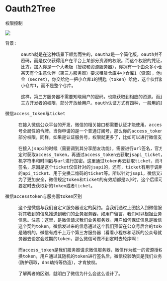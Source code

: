 # Oauth2Tree
权限控制

![](https://i.imgur.com/FLVlAm8.png)

<pre>
背景:

      oauth就是在这种场景下顺势而生的，oauth2是一个简化版。oauth并不需要获取到用户的账号
      密码，而是仅仅获得用户在平台上某部分资源的权限。而这个权限的凭证，就是token。打个
      比方，加入你是一个大老板（授权和资源服务器），你拥有一个由众多小仓库组成的大仓库。当
      某天有个生意伙伴（第三方服务器）要求租赁仓库中小仓库1（资源），他向你交了押
      金（secret），你交给他一把小仓库1的钥匙（token）给他，这个伙伴就可以使用你大仓库中
      小仓库1，而不是整个仓库。 

      这样，第三方服务器不需要知晓用户的密码，也能获取到相应的资源。而且平台服务器能控制第
      三方开发者的权限，部分开放给用户。oauth认证方式有四种，一般用的是客户端认证模式。 
</pre>

<pre>
微信access_token与ticket

     在接入微信公众平台的开发，微信的相关接口都需要认证才能使用。access_token是当前公众
     号全局性的令牌。当你申请的是一个普通订阅号，那么你的access_token就只能使用订阅号的
     部分权限，同样，如果是认证服务号，权限就更多了，比如可以进行微信支付。 

     在接入jsapi的时候（需要调到其分享朋友功能），需要进行url签名，官方文档中声明既需要
     定时获取access_token，再通过access_token去获取jsapi_ticket，最后通过ticket与随
     机字符串和时间戳与url进行加密。这里通过token再去获取ticket，而不是直接用token进行
     签名，原因是这个ticket仅仅针对的jsapi的，还有，ticket有用于调用微信卡券
     的api_ticket、用于兑换二维码的ticket等。所以针对jsapi，微信又进行的更细粒度的授权。
     为了更加安全，微信规定token和ticket的有效期都是2小时，这个后续可能改动，所以我们需
     要定时去获取新的token或者ticket。
</pre>

<pre>
微信accesstoken与服务器token区别

     这个是微信与我们自定义服务器设定的契约。当我们通过上图接入到微信服务器，微信服务器会
     将其收到的信息推送到我们的业务服务器，如用户留言，我们可以根据业务自定义返回给用户的
     信息。注意：这里，是微信请求我们业务服务器。用户如何保证信息是微信发来的呢？这就是通过
     这个契约token，微信发过来的信息通过这个我们预留在公众号后台的token进行加密。而不可能
     是随机的，微信有成千上万个第三方服务器（看看小程序和活跃的公众号就行），如果第三方服
     务器去设定会过期的token，那么微信可做不到定时去轮序啊！ 

     而access_token是我们服务器请求微信服务器，微信作为统一的资源授权，自然可以定时更
     换token，用户通过其随机的token进行签名后，微信校验确实是我们业务服务器发送过来的
    （防护窃取，dns劫持等伪造），才肯放权。 

     了解两者的区别，就明白了微信为什么会这么设计了。
</pre>